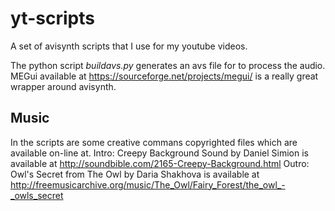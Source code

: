 # yt-scripts
A set of avisynth scripts that I use for my youtube videos.

The python script _buildavs.py_ generates an avs file for to process the audio. MEGui available at https://sourceforge.net/projects/megui/ is a really great wrapper around avisynth.

## Music
In the scripts are some creative commans copyrighted files which are available on-line at.
Intro: Creepy Background Sound by Daniel Simion is available at http://soundbible.com/2165-Creepy-Background.html
Outro: Owl's Secret from The Owl by Daria Shakhova is available at http://freemusicarchive.org/music/The_Owl/Fairy_Forest/the_owl_-_owls_secret
